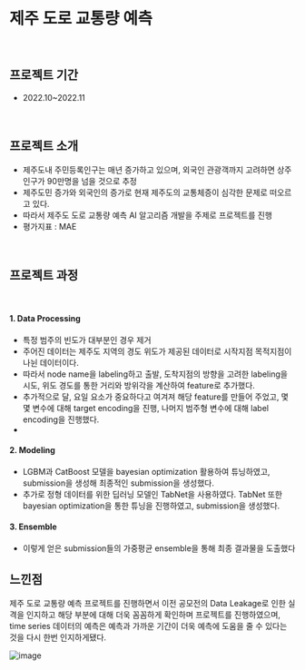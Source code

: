 # 제주 도로 교통량 예측

<br/>

## 프로젝트 기간
- 2022.10~2022.11

<br/>

## 프로젝트 소개
- 제주도내 주민등록인구는 매년 증가하고 있으며, 외국인 관광객까지 고려하면 상주인구가 90만명을 넘을 것으로 추정
- 제주도민 증가와 외국인의 증가로 현재 제주도의 교통체증이 심각한 문제로 떠오르고 있다.
- 따라서 제주도 도로 교통량 예측 AI 알고리즘 개발을 주제로 프로젝트를 진행
- 평가지표 : MAE

<br/>

## 프로젝트 과정

<br/>

#### 1. Data Processing
- 특정 범주의 빈도가 대부분인 경우 제거
- 주어진 데이터는 제주도 지역의 경도 위도가 제공된 데이터로 시작지점 목적지점이 나뉜 데이터이다.
- 따라서 node name을 labeling하고 출발, 도착지점의 방향을 고려한 labeling을 시도, 위도 경도를 통한 거리와 방위각을 계산하여 feature로 추가했다.
- 추가적으로 달, 요일 요소가 중요하다고 여겨져 해당 feature를 만들어 주었고, 몇몇 변수에 대해 target encoding을 진행, 나머지 범주형 변수에 대해 label encoding을 진행했다.
- 
#### 2. Modeling
- LGBM과 CatBoost 모델을 bayesian optimization 활용하여 튜닝하였고, submission을 생성해 최종적인 submission을 생성했다.
- 추가로 정형 데이터를 위한 딥러닝 모델인 TabNet을 사용하였다. TabNet 또한 bayesian optimization을 통한 튜닝을 진행하였고, submission을 생성했다.

#### 3. Ensemble
- 이렇게 얻은 submission들의 가중평균 ensemble을 통해 최종 결과물을 도출했다


## 느낀점
제주 도로 교통량 예측 프로젝트를 진행하면서 이전 공모전의 Data Leakage로 인한 실격을 인지하고 해당 부분에 대해 더욱 꼼꼼하게 확인하며 프로젝트를 진행하였으며,
time series 데이터의 예측은 예측과 가까운 기간이 더욱 예측에 도움을 줄 수 있다는 것을 다시 한번 인지하게됐다.


![image](https://user-images.githubusercontent.com/97331900/217137968-6221aaa0-4193-4a6c-a059-8971862f7301.png)
